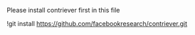Please install contriever first in this file

!git install https://github.com/facebookresearch/contriever.git